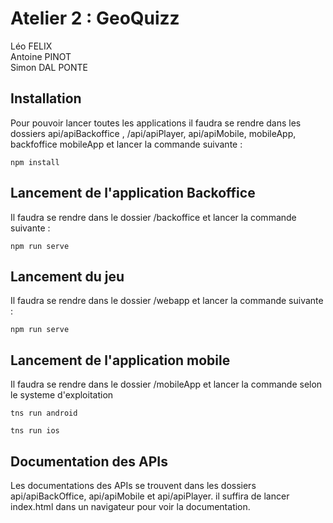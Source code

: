 # Atelier 2 : GeoQuizz

Léo FELIX  
Antoine PINOT  
Simon DAL PONTE

## Installation

Pour pouvoir lancer toutes les applications il faudra se rendre dans les dossiers api/apiBackoffice , /api/apiPlayer, api/apiMobile, mobileApp, backfoffice mobileApp  et lancer la commande suivante :

```
npm install
```

## Lancement de l'application Backoffice

Il faudra se rendre dans le dossier /backoffice et lancer la commande suivante :

```
npm run serve 
```

## Lancement du jeu

Il faudra se rendre dans le dossier /webapp et lancer la commande suivante :

```
npm run serve 
```

## Lancement de l'application mobile

Il faudra se rendre dans le dossier /mobileApp et lancer la commande selon le systeme d'exploitation

```
tns run android
```

```
tns run ios
```

## Documentation des APIs

Les documentations des APIs se trouvent dans les dossiers api/apiBackOffice,  api/apiMobile et  api/apiPlayer.
il suffira de lancer index.html dans un navigateur pour voir la documentation.  
